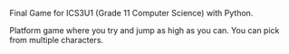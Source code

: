 Final Game for ICS3U1 (Grade 11 Computer Science) with Python. 

Platform game where you try and jump as high as you can. You can pick from multiple characters.
